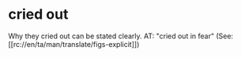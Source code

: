 # cried out

Why they cried out can be stated clearly. AT: "cried out in fear" (See: [[rc://en/ta/man/translate/figs-explicit]])

